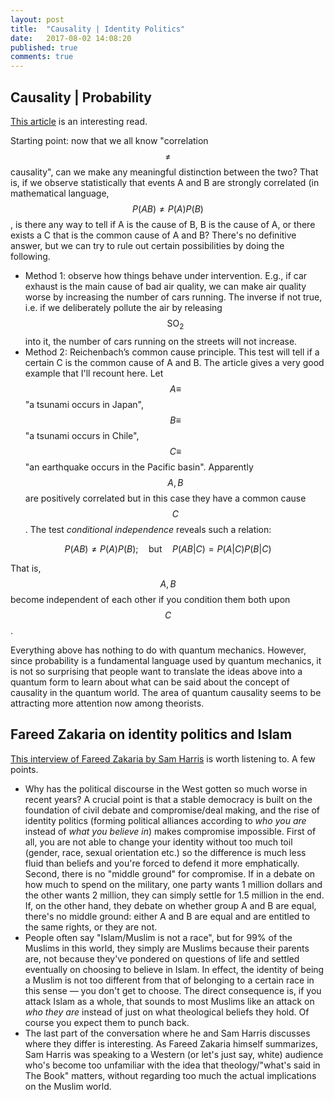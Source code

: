 ```yaml
---
layout: post
title:  "Causality | Identity Politics"
date:   2017-08-02 14:08:20
published: true
comments: true
---
```


## Causality | Probability

[This article](https://physics.aps.org/articles/v10/86) is an interesting read. 

Starting point: now that we all know "correlation $$\ne$$ causality", can we make any meaningful distinction between the two? That is, if we observe statistically that events A and B are strongly correlated (in mathematical language, $$P(AB)\ne P(A)P(B)$$, is there any way to tell if A is the cause of B, B is the cause of A, or there exists a C that is the common cause of A and B? There's no definitive answer, but we can try to rule out certain possibilities by doing the following.

-   Method 1: observe how things behave under intervention. E.g., if car exhaust is the main cause of bad air quality, we can make air quality worse by increasing the number of cars running. The inverse if not true, i.e. if we deliberately pollute the air by releasing $$\text{SO}_2$$ into it, the number of cars running on the streets will not increase.
-   Method 2: Reichenbach’s common cause principle. This test will tell if a certain C is the common cause of A and B. The article gives a very good example that I'll recount here. Let $$A\equiv$$ "a tsunami occurs in Japan", $$B\equiv $$ "a tsunami occurs in Chile", $$C \equiv$$ "an earthquake occurs in the Pacific basin". Apparently $$A, B$$ are positively correlated but in this case they have a common cause $$C$$. The test _conditional independence_ reveals such a relation:

$$
P(AB)\ne P(A)P(B);\quad \text{but} \quad P(AB|C) = P(A|C)P(B|C)
$$

That is, $$A, B$$ become independent of each other if you condition them both upon $$C$$. 

Everything above has nothing to do with quantum mechanics. However, since probability is a fundamental language used by quantum mechanics, it is not so surprising that people want to translate the ideas above into a quantum form to learn about what can be said about the concept of causality in the quantum world. The area of quantum causality seems to be attracting more attention now among theorists.

## Fareed Zakaria on identity politics and Islam

[This interview of Fareed Zakaria by Sam Harris](https://www.samharris.org/podcast/item/the-politics-of-emergency) is worth listening to. A few points.

- Why has the political discourse in the West gotten so much worse in recent years? A crucial point is that a stable democracy is built on the foundation of civil debate and compromise/deal making, and the rise of identity politics (forming political alliances according to _who you are_ instead of _what you believe in_) makes compromise impossible. First of all, you are not able to change your identity without too much toil (gender, race, sexual orientation etc.) so the difference is much less fluid than beliefs and you're forced to defend it more emphatically. Second, there is no "middle ground" for compromise. If in a debate on how much to spend on the military, one party wants 1 million dollars and the other wants 2 million, they can simply settle for 1.5 million in the end. If, on the other hand, they debate on whether group A and B are equal, there's no middle ground: either A and B are equal and are entitled to the same rights, or they are not. 
- People often say "Islam/Muslim is not a race", but for 99% of the Muslims in this world, they simply are Muslims because their parents are, not because they've pondered on questions of life and settled eventually on choosing to believe in Islam. In effect, the identity of being a Muslim is not too different from that of belonging to a certain race in this sense — you don't get to choose. The direct consequence is, if you attack Islam as a whole, that sounds to most Muslims like an attack on _who they are_ instead of just on what theological beliefs they hold. Of course you expect them to punch back.
- The last part of the conversation where he and Sam Harris discusses where they differ is interesting. As Fareed Zakaria himself summarizes, Sam Harris was speaking to a Western (or let's just say, white) audience who's become too unfamiliar with the idea that theology/"what's said in The Book" matters, without regarding too much the actual implications on the Muslim world. 

